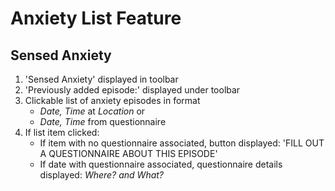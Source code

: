 # Anxiety List Feature

## Sensed Anxiety
1. 'Sensed Anxiety' displayed in toolbar
2. 'Previously added episode:' displayed under toolbar
3. Clickable list of anxiety episodes in format
    - *Date, Time* at *Location* or
    - *Date, Time* from questionnaire 
4. If list item clicked: 
    - If item with no questionnaire associated, button displayed: 'FILL OUT A QUESTIONNAIRE ABOUT THIS EPISODE'
    - If date with questionnaire associated, questionnaire details displayed: *Where? and What?*